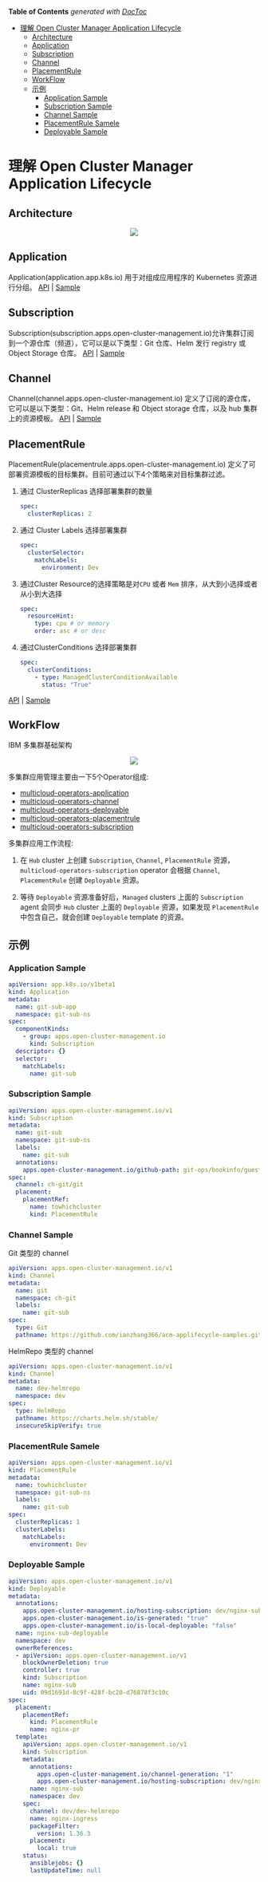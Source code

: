 <!-- START doctoc generated TOC please keep comment here to allow auto update -->
<!-- DON'T EDIT THIS SECTION, INSTEAD RE-RUN doctoc TO UPDATE -->
**Table of Contents**  *generated with [DocToc](https://github.com/thlorenz/doctoc)*

- [理解 Open Cluster Manager Application Lifecycle](#理解-open-cluster-manager-application-lifecycle)
  - [Architecture](#architecture)
  - [Application](#application)
  - [Subscription](#subscription)
  - [Channel](#channel)
  - [PlacementRule](#placementrule)
  - [WorkFlow](#workflow)
  - [示例](#示例)
    - [Application Sample](#application-sample)
    - [Subscription Sample](#subscription-sample)
    - [Channel Sample](#channel-sample)
    - [PlacementRule Samele](#placementrule-samele)
    - [Deployable Sample](#deployable-sample)

<!-- END doctoc generated TOC please keep comment here to allow auto update -->

# 理解 Open Cluster Manager Application Lifecycle

## Architecture
<div align="center">
    <img src="./icons/mcm-application-model.png">
</div>

## Application

Application(application.app.k8s.io) 用于对组成应用程序的 Kubernetes 资源进行分组。
[API](https://github.com/kubernetes-sigs/application/blob/master/api/v1beta1/application_types.go) | [Sample](#application-sample)

## Subscription

Subscription(subscription.apps.open-cluster-management.io)允许集群订阅到一个源仓库（频道），它可以是以下类型：Git 仓库、Helm 发行 registry 或 Object Storage 仓库。
[API](https://github.com/open-cluster-management/multicloud-operators-subscription/blob/main/pkg/apis/apps/v1/subscription_types.go) | [Sample](#subscription-sample)

## Channel

Channel(channel.apps.open-cluster-management.io) 定义了订阅的源仓库，它可以是以下类型：Git、Helm release 和 Object storage 仓库，以及 hub 集群上的资源模板。
[API](https://github.com/open-cluster-management/multicloud-operators-channel/blob/main/pkg/apis/apps/v1/channel_types.go) | [Sample](#channel-sample)

## PlacementRule

PlacementRule(placementrule.apps.open-cluster-management.io) 定义了可部署资源模板的目标集群。目前可通过以下4个策略来对目标集群过滤。

1. 通过 ClusterReplicas 选择部署集群的数量

    ```yaml
    spec:
      clusterReplicas: 2
    ```

1. 通过 Cluster Labels 选择部署集群

    ```yaml
    spec:
      clusterSelector:
        matchLabels:
          environment: Dev
    ```

1. 通过Cluster Resource的选择策略是对`CPU` 或者 `Mem` 排序，从大到小选择或者从小到大选择

    ```yaml
    spec:
      resourceHint:
        type: cpu # or memory
        order: asc # or desc
    ```

1. 通过ClusterConditions 选择部署集群

    ```yaml
    spec:
      clusterConditions:
        - type: ManagedClusterConditionAvailable
          status: "True"
    ```

[API](https://github.com/open-cluster-management/multicloud-operators-placementrule/blob/main/pkg/apis/apps/v1/placementrule_types.go) | [Sample](#placementrule-sample)

## WorkFlow

IBM 多集群基础架构
<div align="center">
    <img src="./icons/mcm-basic-arch.png">
</div>

多集群应用管理主要由一下5个Operator组成:

  - [multicloud-operators-application](https://github.com/open-cluster-management/multicloud-operators-application)
  - [multicloud-operators-channel](https://github.com/open-cluster-management/multicloud-operators-channel)
  - [multicloud-operators-deployable](https://github.com/open-cluster-management/multicloud-operators-deployable)
  - [multicloud-operators-placementrule](https://github.com/open-cluster-management/multicloud-operators-placementrule)
  - [multicloud-operators-subscription](https://github.com/open-cluster-management/multicloud-operators-subscription)

多集群应用工作流程:

  1. 在 `Hub` cluster 上创建 `Subscription`, `Channel`, `PlacementRule` 资源， `multicloud-operators-subscription` operator 会根据 `Channel`, `PlacementRule` 创建 `Deployable` 资源。

  1. 等待 `Deployable` 资源准备好后，`Managed` clusters 上面的 `Subscription` agent 会同步 `Hub` cluster 上面的 `Deployable` 资源，如果发现 `PlacementRule` 中包含自己，就会创建 `Deployable` template 的资源。

## 示例

### Application Sample

```yaml
apiVersion: app.k8s.io/v1beta1
kind: Application
metadata:
  name: git-sub-app
  namespace: git-sub-ns
spec:
  componentKinds:
    - group: apps.open-cluster-management.io
      kind: Subscription
  descriptor: {}
  selector:
    matchLabels:
      name: git-sub
```

### Subscription Sample

```yaml
apiVersion: apps.open-cluster-management.io/v1
kind: Subscription
metadata:
  name: git-sub
  namespace: git-sub-ns
  labels:
    name: git-sub
  annotations:
    apps.open-cluster-management.io/github-path: git-ops/bookinfo/guestbook
spec:
  channel: ch-git/git
  placement:
    placementRef: 
      name: towhichcluster
      kind: PlacementRule
```

### Channel Sample

Git 类型的 channel

```yaml
apiVersion: apps.open-cluster-management.io/v1
kind: Channel
metadata:
  name: git
  namespace: ch-git
  labels:
    name: git-sub
spec:
  type: Git
  pathname: https://github.com/ianzhang366/acm-applifecycle-samples.git
```

HelmRepo 类型的 channel

```yaml
apiVersion: apps.open-cluster-management.io/v1
kind: Channel
metadata:
  name: dev-helmrepo
  namespace: dev
spec:
  type: HelmRepo
  pathname: https://charts.helm.sh/stable/
  insecureSkipVerify: true
```

### PlacementRule Samele

```yaml
apiVersion: apps.open-cluster-management.io/v1
kind: PlacementRule
metadata:
  name: towhichcluster
  namespace: git-sub-ns
  labels:
    name: git-sub
spec:
  clusterReplicas: 1
  clusterLabels:
    matchLabels:
      environment: Dev
```

### Deployable Sample

```yaml
apiVersion: apps.open-cluster-management.io/v1
kind: Deployable
metadata:
  annotations:
    apps.open-cluster-management.io/hosting-subscription: dev/nginx-sub
    apps.open-cluster-management.io/is-generated: "true"
    apps.open-cluster-management.io/is-local-deployable: "false"
  name: nginx-sub-deployable
  namespace: dev
  ownerReferences:
  - apiVersion: apps.open-cluster-management.io/v1
    blockOwnerDeletion: true
    controller: true
    kind: Subscription
    name: nginx-sub
    uid: 09d1691d-8c9f-428f-bc20-d76878f3c10c
spec:
  placement:
    placementRef:
      kind: PlacementRule
      name: nginx-pr
  template:
    apiVersion: apps.open-cluster-management.io/v1
    kind: Subscription
    metadata:
      annotations:
        apps.open-cluster-management.io/channel-generation: "1"
        apps.open-cluster-management.io/hosting-subscription: dev/nginx-sub
      name: nginx-sub
      namespace: dev
    spec:
      channel: dev/dev-helmrepo
      name: nginx-ingress
      packageFilter:
        version: 1.36.3
      placement:
        local: true
    status:
      ansiblejobs: {}
      lastUpdateTime: null
```
